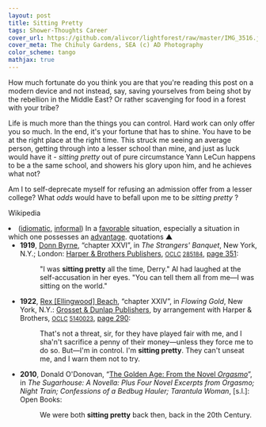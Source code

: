 ```yaml
---
layout: post
title: Sitting Pretty
tags: Shower-Thoughts Career
cover_url: https://github.com/alivcor/lightforest/raw/master/IMG_3516.jpg
cover_meta: The Chihuly Gardens, SEA (c) AD Photography
color_scheme: tango
mathjax: true
---
```

<style TYPE="text/css">
code.has-jax {font: inherit; font-size: 100%; background: inherit; border: inherit;}
</style>
<script type="text/x-mathjax-config">
MathJax.Hub.Config({
    tex2jax: {
        inlineMath: [['$','$']],
        skipTags: ['script', 'noscript', 'style', 'textarea', 'pre'] // removed 'code' entry
    }
});
MathJax.Hub.Queue(function() {
    var all = MathJax.Hub.getAllJax(), i;
    for(i = 0; i < all.length; i += 1) {
        all[i].SourceElement().parentNode.className += ' has-jax';
    }
});
</script>
<script type="text/javascript" src="https://cdnjs.cloudflare.com/ajax/libs/mathjax/2.7.4/MathJax.js?config=TeX-AMS_HTML-full"></script>

How much fortunate do you think you are that you're reading this post on a modern device and not instead, say, saving yourselves from being shot by the rebellion in the Middle East? Or rather scavenging for food in a forest with your tribe?

Life is much more than the things you can control. Hard work can only offer you so much. In the end, it's your fortune that has to shine. You have to be at the right place at the right time. This struck me seeing an average person, getting through into a lesser school than mine, and just as luck would have it - _sitting pretty_ out of pure circumstance Yann LeCun happens to be a the same school, and showers his glory upon him, and he achieves what not? 

Am I to self-deprecate myself for refusing an admission offer from a lesser college? What *odds* would have to befall upon me to be _sitting pretty_ ?

Wikipedia

<li><span class="ib-brac">(</span><span class="ib-content"><a href="https://en.wiktionary.org/wiki/Appendix:Glossary#idiomatic" title="Appendix:Glossary">idiomatic</a><span class="ib-comma">,</span> <a href="https://en.wiktionary.org/wiki/Appendix:Glossary#informal" title="Appendix:Glossary">informal</a></span><span class="ib-brac">)</span> In a <a href="https://en.wiktionary.org/wiki/favorable" title="favorable">favorable</a> situation, especially a situation in which one possesses an <a href="https://en.wiktionary.org/wiki/advantage" title="advantage">advantage</a>.
<span class="HQToggle"><a>quotations&nbsp;▲</a></span><ul style="display: block;"><li><div class="citation-whole"><span class="cited-source"><b>1919</b>,  <a href="https://en.wikipedia.org/wiki/Brian_Oswald_Donn-Byrne" class="extiw" title="w:Brian Oswald Donn-Byrne">Donn Byrne</a>,  “chapter XXVI”, in  <cite>The Strangers' Banquet</cite>, New York, N.Y.; London: <a href="https://en.wikipedia.org/wiki/Harper_(publisher)" class="extiw" title="w:Harper (publisher)">Harper &amp; Brothers Publishers</a>, <small><a href="https://en.wikipedia.org/wiki/OCLC" class="extiw" title="w:OCLC">OCLC</a> <a rel="nofollow" class="external text" href="http://worldcat.org/oclc/285184">285184</a></small>, <a rel="nofollow" class="external text" href="https://archive.org/stream/strangersbanquet00byrn#page/351/mode/1up/">page 351</a>:</span><dl><dd><div class="h-quotation"><span class="Latn e-quotation" lang="en">"I was <b>sitting pretty</b> all the time, Derry." Al had laughed at the self-accusation in her eyes. "You can tell them all from me—I was sitting on the world."</span></div></dd></dl></div></li>
<li><div class="citation-whole"><span class="cited-source"><b>1922</b>,  <a href="https://en.wikipedia.org/wiki/Rex_Beach" class="extiw" title="w:Rex Beach">Rex [Ellingwood] Beach</a>,  “chapter XXIV”, in  <cite>Flowing Gold</cite>, New York, N.Y.: <a href="https://en.wikipedia.org/wiki/Grosset_%26_Dunlap" class="extiw" title="w:Grosset &amp; Dunlap">Grosset &amp; Dunlap Publishers</a>, by arrangement with Harper &amp; Brothers, <small><a href="https://en.wikipedia.org/wiki/OCLC" class="extiw" title="w:OCLC">OCLC</a> <a rel="nofollow" class="external text" href="http://worldcat.org/oclc/5140023">5140023</a></small>, <a rel="nofollow" class="external text" href="https://archive.org/stream/flowinggold00beac#page/290/mode/1up/">page 290</a>:</span><dl><dd><div class="h-quotation"><span class="Latn e-quotation" lang="en">That's not a threat, sir, for they have played fair with me, and I sha'n't sacrifice a penny of their money—unless they force me to do so. But—I'm in control. I'm <b>sitting pretty</b>. They can't unseat me, and I warn them not to try.</span></div></dd></dl></div></li>
<li><div class="citation-whole"><span class="cited-source"><b>2010</b>,  Donald O'Donovan,  “<a rel="nofollow" class="external text" href="https://books.google.com/books?id=P4GArnpXAkcC&amp;pg=PT29">The Golden Age: From the Novel <i>Orgasmo</i></a>”, in  <cite>The Sugarhouse: A Novella: Plus Four Novel Excerpts from Orgasmo; Night Train; Confessions of a Bedbug Hauler; Tarantula Woman</cite>, [s.l.]: Open Books:</span><dl><dd><div class="h-quotation"><span class="Latn e-quotation" lang="en">We were both <b>sitting pretty</b> back then, back in the 20th Century.</span></div></dd></dl></div></li></ul></li>
